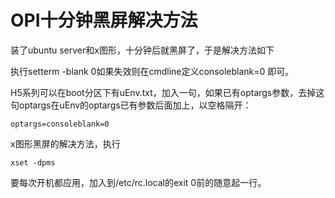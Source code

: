 # OPI十分钟黑屏解决方法

装了ubuntu server和x图形，十分钟后就黑屏了，于是解决方法如下

执行setterm -blank 0如果失效则在cmdline定义consoleblank=0 即可。

H5系列可以在boot分区下有uEnv.txt，加入一句，如果已有optargs参数，去掉这句optargs在uEnv的optargs已有参数后面加上，以空格隔开：

```
optargs=consoleblank=0
```

x图形黑屏的解决方法，执行

```
xset -dpms
```

要每次开机都应用，加入到/etc/rc.local的exit 0前的随意起一行。

